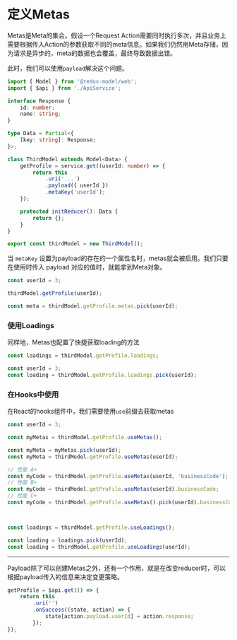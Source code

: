 # 定义Metas
Metas是Meta的集合。假设一个Request Action需要同时执行多次，并且业务上需要根据传入Action的参数获取不同的meta信息。如果我们仍然用Meta存储，因为请求是异步的，meta的数据也会覆盖，最终导致数据出错。

此时，我们可以使用`payload`解决这个问题。

```typescript
import { Model } from '@redux-model/web';
import { $api } from './ApiService';

interface Response {
    id: number;
    name: string;
}

type Data = Partial<{
    [key: string]: Response;
}>;

class ThirdModel extends Model<Data> {
    getProfile = service.get((userId: number) => {
        return this
            .uri('...')
            .payload({ userId })
            .metaKey('userId');
    });

    protected initReducer(): Data {
        return {};
    }
}

export const thirdModel = new ThirdModel();
```

当 `metaKey` 设置为payload的存在的一个属性名时，metas就会被启用。我们只要在使用时传入 payload 对应的值时，就能拿到Meta对象。

```typescript
const userId = 3;

thirdModel.getProfile(userId);

const meta = thirdModel.getProfile.metas.pick(userId);
```

### 使用Loadings
同样地，Metas也配置了快捷获取loading的方法
```typescript
const loadings = thirdModel.getProfile.loadings;

const userId = 3;
const loading = thirdModel.getProfile.loadings.pick(userId);
```

### 在Hooks中使用
在React的hooks组件中，我们需要使用`use`前缀去获取metas
```typescript
const userId = 3;

const myMetas = thirdModel.getProfile.useMetas();

const myMeta = myMetas.pick(userId);
const myMeta = thirdModel.getProfile.useMetas(userId);

// 性能 A+
const myCode = thirdModel.getProfile.useMetas(userId, 'businessCode');
// 性能 B+
const myCode = thirdModel.getProfile.useMetas(userId).businessCode;
// 性能 C+
const myCode = thirdModel.getProfile.useMetas().pick(userId).businessCode;



const loadings = thirdModel.getProfile.useLoadings();

const loading = loadings.pick(userId);
const loading = thirdModel.getProfile.useLoadings(userId);
```


-------

Payload除了可以创建Metas之外，还有一个作用，就是在改变reducer时，可以根据payload传入的信息来决定变更策略。
```typescript
getProfile = $api.get(() => {
    return this
        .uri('')
        .onSuccess((state, action) => {
            state[action.payload.userId] = action.response;
        });
});
```
